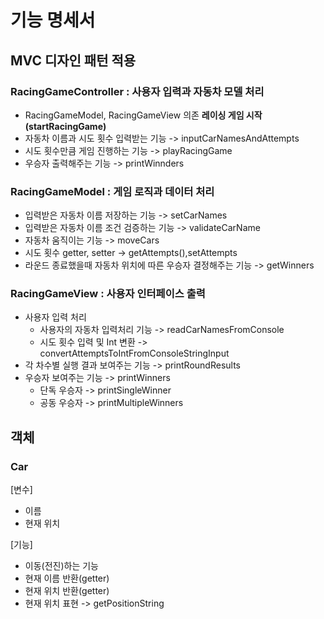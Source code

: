 # 기능 명세서

## MVC 디자인 패턴 적용
### RacingGameController : 사용자 입력과 자동차 모델 처리
- RacingGameModel, RacingGameView 의존
**레이싱 게임 시작(startRacingGame)**
- 자동차 이름과 시도 횟수 입력받는 기능 -> inputCarNamesAndAttempts
- 시도 횟수만큼 게임 진행하는 기능 -> playRacingGame
- 우승자 출력해주는 기능 -> printWinnders

### RacingGameModel : 게임 로직과 데이터 처리
- 입력받은 자동차 이름 저장하는 기능 -> setCarNames
- 입력받은 자동차 이름 조건 검증하는 기능 -> validateCarName
- 자동차 움직이는 기능 -> moveCars
- 시도 횟수 getter, setter -> getAttempts(),setAttempts
- 라운드 종료했을때 자동차 위치에 따른 우승자 결정해주는 기능 -> getWinners

### RacingGameView : 사용자 인터페이스 출력
- 사용자 입력 처리
  - 사용자의 자동차 입력처리 기능 -> readCarNamesFromConsole
  - 시도 횟수 입력 및 Int 변환 -> convertAttemptsToIntFromConsoleStringInput
- 각 차수별 실행 결과 보여주는 기능 -> printRoundResults
- 우승자 보여주는 기능 -> printWinners
  - 단독 우승자 -> printSingleWinner
  - 공동 우승자 -> printMultipleWinners

## 객체
### Car
[변수]
- 이름
- 현재 위치

[기능]
- 이동(전진)하는 기능
- 현재 이름 반환(getter)
- 현재 위치 반환(getter)
- 현재 위치 표현 -> getPositionString